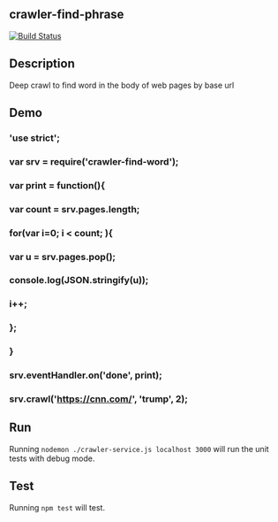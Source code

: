 ## crawler-find-phrase

[![Build Status](https://travis-ci.org/idangvili/crawler-find-word.svg?branch=master)](https://travis-ci.org/idangvili/crawler-find-word)

## Description

Deep crawl to find word in the body of web pages by base url

## Demo

### 'use strict';
### var srv = require('crawler-find-word'); 
### var print = function(){
###     var count = srv.pages.length;
###     for(var i=0; i < count; ){
###         var u = srv.pages.pop();               
###         console.log(JSON.stringify(u));
###         i++;
###     };
### }
### 
### srv.eventHandler.on('done', print);
### srv.crawl('https://cnn.com/', 'trump', 2);

## Run 

Running `nodemon ./crawler-service.js localhost 3000` will run the unit tests with debug mode.

## Test 

Running `npm test` will test.
